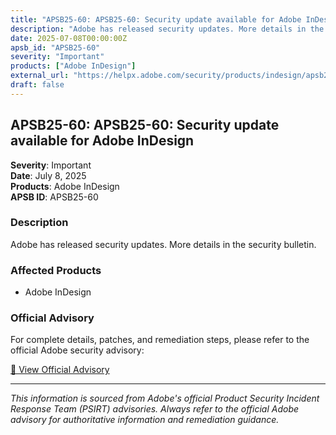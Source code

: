 ```yaml
---
title: "APSB25-60: APSB25-60: Security update available for Adobe InDesign"
description: "Adobe has released security updates. More details in the security bulletin."
date: 2025-07-08T00:00:00Z
apsb_id: "APSB25-60"
severity: "Important"
products: ["Adobe InDesign"]
external_url: "https://helpx.adobe.com/security/products/indesign/apsb25-60.html"
draft: false
---
```


## APSB25-60: APSB25-60: Security update available for Adobe InDesign

**Severity**: Important  
**Date**: July 8, 2025  
**Products**: Adobe InDesign  
**APSB ID**: APSB25-60

### Description

Adobe has released security updates. More details in the security bulletin.

### Affected Products

- Adobe InDesign


### Official Advisory

For complete details, patches, and remediation steps, please refer to the official Adobe security advisory:

[🔗 View Official Advisory](https://helpx.adobe.com/security/products/indesign/apsb25-60.html)

---

*This information is sourced from Adobe's official Product Security Incident Response Team (PSIRT) advisories. Always refer to the official Adobe advisory for authoritative information and remediation guidance.*
